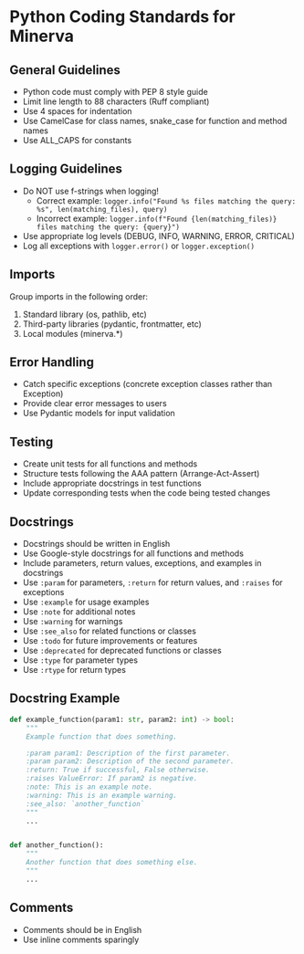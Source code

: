 # Python Coding Standards for Minerva

## General Guidelines
- Python code must comply with PEP 8 style guide
- Limit line length to 88 characters (Ruff compliant)
- Use 4 spaces for indentation
- Use CamelCase for class names, snake_case for function and method names
- Use ALL_CAPS for constants

## Logging Guidelines
- Do NOT use f-strings when logging!
  - Correct example: `logger.info("Found %s files matching the query: %s", len(matching_files), query)`
  - Incorrect example: `logger.info(f"Found {len(matching_files)} files matching the query: {query}")`
- Use appropriate log levels (DEBUG, INFO, WARNING, ERROR, CRITICAL)
- Log all exceptions with `logger.error()` or `logger.exception()`

## Imports
Group imports in the following order:
1. Standard library (os, pathlib, etc)
2. Third-party libraries (pydantic, frontmatter, etc)
3. Local modules (minerva.*)

## Error Handling
- Catch specific exceptions (concrete exception classes rather than Exception)
- Provide clear error messages to users
- Use Pydantic models for input validation

## Testing
- Create unit tests for all functions and methods
- Structure tests following the AAA pattern (Arrange-Act-Assert)
- Include appropriate docstrings in test functions
- Update corresponding tests when the code being tested changes

## Docstrings
- Docstrings should be written in English
- Use Google-style docstrings for all functions and methods
- Include parameters, return values, exceptions, and examples in docstrings
- Use `:param` for parameters, `:return` for return values, and `:raises` for exceptions
- Use `:example` for usage examples
- Use `:note` for additional notes
- Use `:warning` for warnings
- Use `:see_also` for related functions or classes
- Use `:todo` for future improvements or features
- Use `:deprecated` for deprecated functions or classes
- Use `:type` for parameter types
- Use `:rtype` for return types

## Docstring Example
```python
def example_function(param1: str, param2: int) -> bool:
    """
    Example function that does something.

    :param param1: Description of the first parameter.
    :param param2: Description of the second parameter.
    :return: True if successful, False otherwise.
    :raises ValueError: If param2 is negative.
    :note: This is an example note.
    :warning: This is an example warning.
    :see_also: `another_function`
    """
    ...


def another_function():
    """
    Another function that does something else.
    """
    ...
```

## Comments
- Comments should be in English
- Use inline comments sparingly
